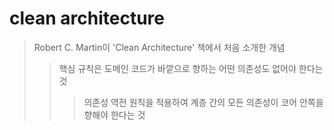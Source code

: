 # clean architecture

> Robert C. Martin이 'Clean Architecture' 책에서 처음 소개한 개념
>
> > 핵심 규칙은 도메인 코드가 바깥으로 향하는 어떤 의존성도 없어야 한다는 것
> >
> > > 의존성 역전 원칙을 적용하여 계층 간의 모든 의존성이 코어 안쪽을 향해야 한다는 것
